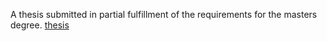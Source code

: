 A thesis submitted in partial fulfillment of the requirements for the masters degree.
[thesis](https://people.iith.ac.in/saketha/research/NishanthMTP2020.pdf)

